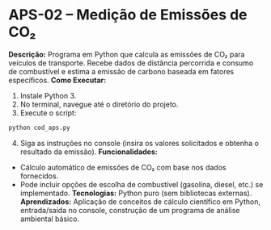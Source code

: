 # APS-02 – Medição de Emissões de CO₂
**Descrição:** Programa em Python que calcula as emissões de CO₂ para
veículos de transporte. Recebe dados de distância percorrida e consumo de
combustível e estima a emissão de carbono baseada em fatores específicos.
**Como Executar:**
1. Instale Python 3.
2. No terminal, navegue até o diretório do projeto.
3. Execute o script:
 ```bash
 python cod_aps.py
 ```
4. Siga as instruções no console (insira os valores solicitados e obtenha o
resultado da emissão).
**Funcionalidades:**
- Cálculo automático de emissões de CO₂ com base nos dados fornecidos.
- Pode incluir opções de escolha de combustível (gasolina, diesel, etc.) se
implementado.
**Tecnologias:** Python puro (sem bibliotecas externas).
**Aprendizados:** Aplicação de conceitos de cálculo científico em Python,
entrada/saída no console, construção de um programa de análise ambiental
básico. 
